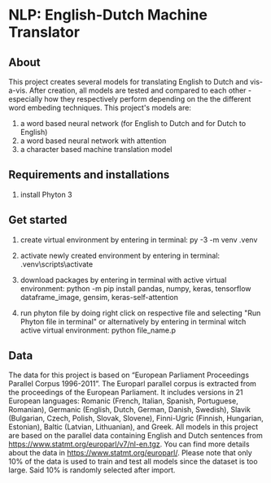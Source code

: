 # NLP: English-Dutch Machine Translator

## About
This project creates several models for translating English to Dutch and vis-a-vis. After creation, all models are tested and compared to each other - especially how they respectively perform depending on the the different word embeding techniques. This project's models are:
1. a word based neural network (for English to Dutch and for Dutch to English)
2. a word based neural network with attention
3. a character based machine translation model


## Requirements and installations
1. install Phyton 3

## Get started
1. create virtual environment by entering in terminal: py -3 -m venv .venv
2. activate newly created environment by entering in terminal: .venv\scripts\activate
3. download packages by entering in terminal with active virtual environment: python -m pip install pandas, numpy, keras, tensorflow dataframe_image, gensim, keras-self-attention

4. run phyton file by doing right click on respective file and selecting "Run Phyton file in terminal" or alternatively by entering in terminal witch active virtual environment: python file_name.p


## Data
The data for this project is based on “European Parliament Proceedings Parallel Corpus 1996-2011”.
The Europarl parallel corpus is extracted from the proceedings of the European Parliament. It includes
versions in 21 European languages: Romanic (French, Italian, Spanish, Portuguese, Romanian),
Germanic (English, Dutch, German, Danish, Swedish), Slavik (Bulgarian, Czech, Polish, Slovak, Slovene),
Finni-Ugric (Finnish, Hungarian, Estonian), Baltic (Latvian, Lithuanian), and Greek.
All models in this project are based on the parallel data containing English and Dutch sentences from https://www.statmt.org/europarl/v7/nl-en.tgz. You can find more details about the data in https://www.statmt.org/europarl/. Please note that only 10% of the data is used to train and test all models since the dataset is too large. Said 10% is randomly selected after import.


 

 
